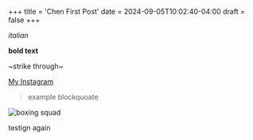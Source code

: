 +++
title = 'Chen First Post'
date = 2024-09-05T10:02:40-04:00
draft = false
+++

*italian*


**bold text**


~strike through~


[My Instagram](https://www.instagram.com/rickychenrc10/)


>example blockquoate



![boxing squad](/posts/BoxingGang.JPG)



testign again
